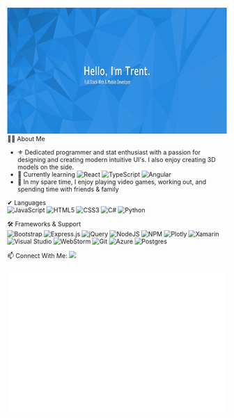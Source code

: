 <img height=290 src="githubReadMeBannerBackground.jpg"></img>
<br/>
 👨‍💻 About Me
- ⚜ Dedicated programmer and stat enthusiast with a passion for designing and creating modern intuitive UI's. I also enjoy creating 3D models on the side.
- 🌱 Currently learning 
![React](https://img.shields.io/badge/react-%2320232a.svg?style=flat-square&logo=react&logoColor=%2361DAFB)
![TypeScript](https://img.shields.io/badge/typescript-%23007ACC.svg?style=flat-square&logo=typescript&logoColor=white)
![Angular](https://img.shields.io/badge/angular-%23DD0031.svg?style=flat-square&logo=angular&logoColor=white)
- 💬 In my spare time, I enjoy playing video games, working out, and spending time with friends & family

✔ Languages
<br/>
![JavaScript](https://img.shields.io/badge/javascript-%23323330.svg?style=flat-square&logo=javascript&logoColor=%23F7DF1E)
![HTML5](https://img.shields.io/badge/html5-%23E34F26.svg?style=flat-square&logo=html5&logoColor=white)
![CSS3](https://img.shields.io/badge/css3-%231572B6.svg?style=flat-square&logo=css3&logoColor=white)
![C#](https://img.shields.io/badge/c%23-%23239120.svg?style=flat-square&logo=c-sharp&logoColor=white)
![Python](https://img.shields.io/badge/python-3670A0?style=flat-square&logo=python&logoColor=ffdd54)


🛠 Frameworks & Support
<br/>
![Bootstrap](https://img.shields.io/badge/bootstrap-%23563D7C.svg?style=flat-square&logo=bootstrap&logoColor=white)
![Express.js](https://img.shields.io/badge/express.js-%23404d59.svg?style=flat-square&logo=express&logoColor=%2361DAFB)
![jQuery](https://img.shields.io/badge/jquery-%230769AD.svg?style=flat-square&logo=jquery&logoColor=white)
![NodeJS](https://img.shields.io/badge/node.js-6DA55F?style=flat-square&logo=node.js&logoColor=white)
![NPM](https://img.shields.io/badge/NPM-%23000000.svg?style=flat-square&logo=npm&logoColor=white)
![Plotly](https://img.shields.io/badge/Plotly-%233F4F75.svg?style=flat-square&logo=plotly&logoColor=white)
![Xamarin](https://img.shields.io/badge/xamarin-3199DC?style=flat-square&logo=xamarin&logoColor=white)
![Visual Studio](https://img.shields.io/badge/visual%20studio-5C2D91.svg?style=flat-square&logo=visual-studio&logoColor=white)
![WebStorm](https://img.shields.io/badge/webstorm-143?style=flat-square&logo=webstorm&logoColor=white&color=black)
![Git](https://img.shields.io/badge/git-%23F05033.svg?style=flat-square&logo=git&logoColor=white)
![Azure](https://img.shields.io/badge/azure-%230072C6.svg?style=flat-square&logo=azure-devops&logoColor=white)
![Postgres](https://img.shields.io/badge/postgres-%23316192.svg?style=flat-square&logo=postgresql&logoColor=white)

 📫 Connect With Me: 
 <a href="https://www.linkedin.com/in/trent-davis">
  <img src="https://img.shields.io/badge/Trent_Davis-%230077B5.svg?style=flat-square&logo=linkedin&logoColor=white">
 </a>
 
 ![Metrics](https://github.com/TrentD815/TrentD815/blob/main/github-metrics.svg)
